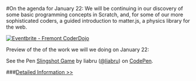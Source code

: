 #On the agenda for January 22:
We will be continuing in our discovery of some basic programming concepts in Scratch, and, for some of our more sophisticated coders, a guided introduction to matter.js, a physics library for the web.

<a href="http://www.eventbrite.com/e/fremont-coderdojo-tickets-15410731914?ref=ebtn" target="_blank"><img src="https://www.eventbrite.com/custombutton?eid=14861666645" alt="Eventbrite - Fremont CoderDojo" /></a>

Preview of the of the work we will we doing on January 22:


<p data-height="268" data-theme-id="0" data-slug-hash="yGbFt" data-default-tab="result" data-user="liabru" class='codepen'>See the Pen <a href='http://codepen.io/liabru/pen/yGbFt/'>Slingshot Game</a> by liabru (<a href='http://codepen.io/liabru'>@liabru</a>) on <a href='http://codepen.io'>CodePen</a>.</p>
<script async src="//assets.codepen.io/assets/embed/ei.js"></script>

###[Detailed Information >>](/about)
